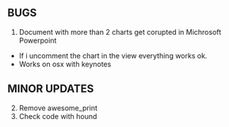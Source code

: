 ## BUGS
1.  Document with more than 2 charts get corupted in Michrosoft Powerpoint
  - If i uncomment the chart in the view everything works ok.
  - Works on osx with keynotes


## MINOR UPDATES
2. Remove awesome_print
4. Check code with hound

